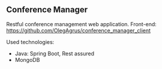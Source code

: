 ## Conference Manager

Restful conference management web application.
Front-end: https://github.com/OlegAgrus/conference_manager_client

Used technologies:
  - Java: Spring Boot, Rest assured
  - MongoDB
